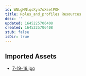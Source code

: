 ```yaml
---
id: WNLgMNlqoXyn7oXsetPOH
title: Roles_and_profiles Resources
desc: ''
updated: 1645225706408
created: 1645225706408
stub: false
isDir: true
---
```

## Imported Assets
- [7-19-18.jpg](/assets/7-19-18.jpg)
